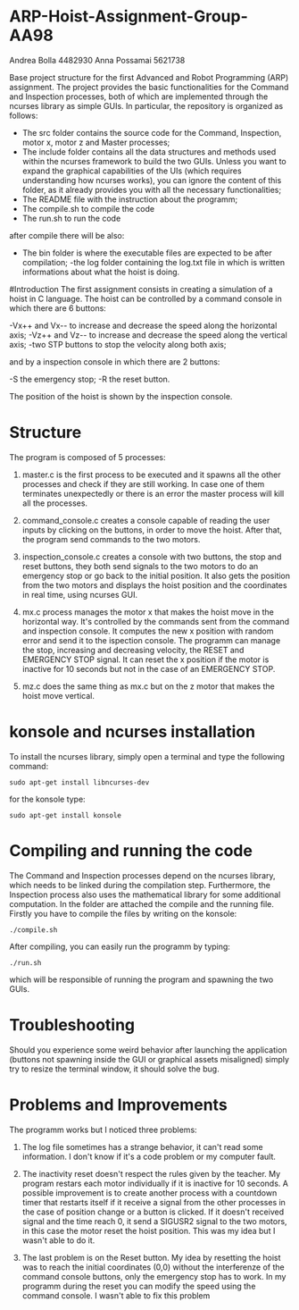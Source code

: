 # ARP-Hoist-Assignment-Group-AA98
Andrea Bolla 4482930 
Anna Possamai 5621738

Base project structure for the first Advanced and Robot Programming (ARP) assignment.
The project provides the basic functionalities for the Command and Inspection processes, both of which are implemented through the ncurses library as simple GUIs. 
In particular, the repository is organized as follows:

- The src folder contains the source code for the Command, Inspection, motor x, motor z and Master processes;
- The include folder contains all the data structures and methods used within the ncurses framework to build the two GUIs. Unless you want to expand the graphical capabilities of the UIs (which requires understanding how ncurses works), you can ignore the content of this folder, as it already provides you with all the necessary functionalities;
- The README file with the instruction about the programm;
- The compile.sh to compile the code
- The run.sh to run the code

after compile there will be also:
- The bin folder is where the executable files are expected to be after compilation;
-the log folder containing the log.txt file in which is written informations about what the hoist is doing.


#Introduction
The first assignment consists in creating a simulation of a hoist in C language. 
The hoist can be controlled by a command console in which there are 6 buttons:

-Vx++ and Vx-- to increase and decrease the speed along the horizontal axis;
-Vz++ and Vz-- to increase and decrease the speed along the vertical axis;
-two STP buttons to stop the velocity along both axis;

and by a inspection console in which there are 2 buttons:

-S the emergency stop;
-R the reset button. 

The position of the hoist is shown by the inspection console.


# Structure
The program is composed of 5 processes:

1. master.c is the first process to be executed and it spawns all the other processes and check if they are still working. In case one of them terminates unexpectedly or there is an error the master process will kill all the processes.

2. command_console.c creates a console capable of reading the user inputs by clicking on the buttons, in order to move the hoist. After that, the program send commands to the two motors.

3. inspection_console.c creates a console with two buttons, the stop and reset buttons, they both send signals to the two motors to do an emergency stop or go back to the initial position. It also gets the position from the two motors and displays the hoist position and the coordinates in real time, using ncurses GUI. 

4. mx.c process manages the motor x that makes the hoist move in the horizontal way. It's controlled by the commands sent from the command and inspection console.
It computes the new x position with random error and send it to the ispection console. 
The programm can manage the stop, increasing and decreasing velocity, the RESET and EMERGENCY STOP signal. It can reset the x position if the motor is inactive for 10 seconds but not in the case of an EMERGENCY STOP.

5. mz.c does the same thing as mx.c but on the z motor that makes the hoist move vertical.


# konsole and ncurses installation
To install the ncurses library, simply open a terminal and type the following command:

	sudo apt-get install libncurses-dev

for the konsole type:

	sudo apt-get install konsole


# Compiling and running the code
The Command and Inspection processes depend on the ncurses library, which needs to be linked during the compilation step. Furthermore, the Inspection process also uses the mathematical library for some additional computation. 
In the folder are attached the compile and the running file. Firstly you have to compile the files by writing on the konsole:

	
	./compile.sh
	
	
After compiling, you can easily run the programm by typing:

	
	./run.sh


which will be responsible of running the program and spawning the two GUIs.


# Troubleshooting
Should you experience some weird behavior after launching the application (buttons not spawning inside the GUI or graphical assets misaligned) simply try to resize the terminal window, it should solve the bug.


# Problems and Improvements
The programm works but I noticed three problems:

1. The log file sometimes has a strange behavior, it can't read some information. I don't know if it's a code problem or my computer fault.

2. The inactivity reset doesn't respect the rules given by the teacher. 
My program restars each motor individually if it is inactive for 10 seconds. 
A possible improvement is to create another process with a countdown timer that restarts itself if it receive a signal from the other processes in the case of position change or a button is clicked. If it doesn't received signal and the time reach 0, it send a SIGUSR2 signal to the two motors, in this case the motor reset the hoist position. This was my idea but I wasn't able to do it.

3. The last problem is on the Reset button. My idea by resetting the hoist was to reach the initial coordinates (0,0) without the interferenze of the command console buttons, only the emergency stop has to work. In my programm during the reset you can modify the speed using the command console. I wasn't able to fix this problem
